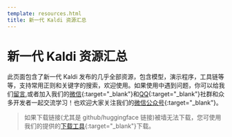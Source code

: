 ```yaml
---
template: resources.html
title: 新一代 Kaldi 资源汇总
---
```


# 新一代 Kaldi 资源汇总

此页面包含了新一代 Kaldi 发布的几乎全部资源，包含模型，演示程序，工具链等等，支持常用正则和关键字的搜索，欢迎使用。如果使用中遇到问题，你可以给我们[留言](./message.md),或者加入我们的[微信](../assets/pic/wechat_group.jpg){:target="_blank"}和[QQ](../assets/pic/qq_group.jpeg){:target="_blank"}社群和众多开发者一起交流学习！也欢迎大家关注我们的[微信公众号](../assets/pic/wechat_account.jpg){:target="_blank"}。

> 如果下载链接(尤其是 github/huggingface 链接)被墙无法下载，您可使用我们的提供的[下载工具](https://r.kingway.fun/k2-sync/download){:target="_blank"}下载。